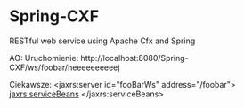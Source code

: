 Spring-CXF
==========

RESTful web service using Apache Cfx and Spring

AO:
Uruchomienie:
http://localhost:8080/Spring-CXF/ws/foobar/heeeeeeeeeej


Ciekawsze:
	<jaxrs:server id="fooBarWs" address="/foobar">
		<jaxrs:serviceBeans>
			<ref bean="fooBarWsClass" />
		</jaxrs:serviceBeans>
